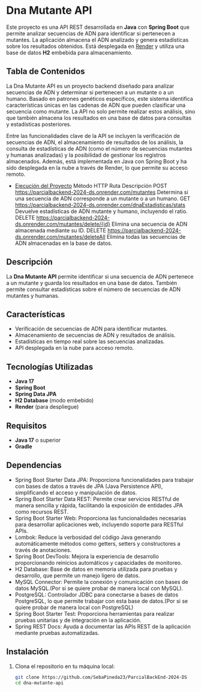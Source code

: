 # Dna Mutante API

Este proyecto es una API REST desarrollada en **Java** con **Spring Boot** que permite analizar secuencias de ADN para identificar si pertenecen a mutantes. La aplicación almacena el ADN analizado y genera estadísticas sobre los resultados obtenidos. Está desplegada en [Render](https://render.com) y utiliza una base de datos **H2** embebida para almacenamiento.

## Tabla de Contenidos

La Dna Mutante API es un proyecto backend diseñado para analizar secuencias de ADN y determinar si pertenecen a un mutante o a un humano. Basado en patrones genéticos específicos, este sistema identifica características únicas en las cadenas de ADN que pueden clasificar una secuencia como mutante. La API no solo permite realizar estos análisis, sino que también almacena los resultados en una base de datos para consultas y estadísticas posteriores.

Entre las funcionalidades clave de la API se incluyen la verificación de secuencias de ADN, el almacenamiento de resultados de los análisis, la consulta de estadísticas de ADN (como el número de secuencias mutantes y humanas analizadas) y la posibilidad de gestionar los registros almacenados. Además, está implementada en Java con Spring Boot y ha sido desplegada en la nube a través de Render, lo que permite su acceso remoto.
- [Ejecución del Proyecto](#ejecución-del-proyecto)
Método HTTP	Ruta	Descripción
POST	https://parcialbackend-2024-ds.onrender.com/mutantes	Determina si una secuencia de ADN corresponde a un mutante o a un humano.
GET	https://parcialbackend-2024-ds.onrender.com/dnaEstadisticas/stats	Devuelve estadísticas de ADN mutante y humano, incluyendo el ratio.
DELETE	https://parcialbackend-2024-ds.onrender.com/mutantes/delete/{id}	Elimina una secuencia de ADN almacenada mediante su ID.
DELETE	https://parcialbackend-2024-ds.onrender.com/mutantes/deleteAll	Elimina todas las secuencias de ADN almacenadas en la base de datos.

## Descripción

La **Dna Mutante API** permite identificar si una secuencia de ADN pertenece a un mutante y guarda los resultados en una base de datos. También permite consultar estadísticas sobre el número de secuencias de ADN mutantes y humanas.

## Características

- Verificación de secuencias de ADN para identificar mutantes.
- Almacenamiento de secuencias de ADN y resultados de análisis.
- Estadísticas en tiempo real sobre las secuencias analizadas.
- API desplegada en la nube para acceso remoto.

## Tecnologías Utilizadas

- **Java 17**
- **Spring Boot**
- **Spring Data JPA**
- **H2 Database** (modo embebido)
- **Render** (para despliegue)

## Requisitos

- **Java 17** o superior
- **Gradle**
## Dependencias
- Spring Boot Starter Data JPA: Proporciona funcionalidades para trabajar con bases de datos a través de JPA (Java Persistence API), simplificando el acceso y manipulación de datos.
- Spring Boot Starter Data REST: Permite crear servicios RESTful de manera sencilla y rápida, facilitando la exposición de entidades JPA como recursos REST.
- Spring Boot Starter Web: Proporciona las funcionalidades necesarias para desarrollar aplicaciones web, incluyendo soporte para RESTful APIs.
- Lombok: Reduce la verbosidad del código Java generando automáticamente métodos como getters, setters y constructores a través de anotaciones.
- Spring Boot DevTools: Mejora la experiencia de desarrollo proporcionando reinicios automáticos y capacidades de monitoreo.
- H2 Database: Base de datos en memoria utilizada para pruebas y desarrollo, que permite un manejo ligero de datos.
- MySQL Connector: Permite la conexión y comunicación con bases de datos MySQL.(Por si se quiere probar de manera local con MySQL).
- PostgreSQL: Controlador JDBC para conectarse a bases de datos PostgreSQL, lo que permite trabajar con esta base de datos.(Por si se quiere probar de manera local con PostgreSQL)
- Spring Boot Starter Test: Proporciona herramientas para realizar pruebas unitarias y de integración en la aplicación.
- Spring REST Docs: Ayuda a documentar las APIs REST de la aplicación mediante pruebas automatizadas.
## Instalación

1. Clona el repositorio en tu máquina local:
   ```bash
   git clone https://github.com/SebaPineda23/ParcialBackEnd-2024-DS
   cd dna-mutante-api
